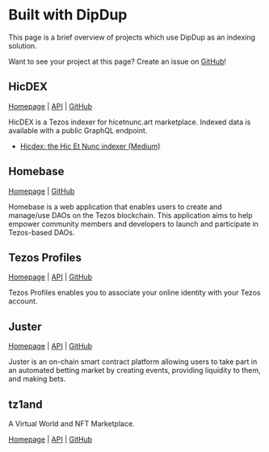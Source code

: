 # Built with DipDup

This page is a brief overview of projects which use DipDup as an indexing solution.

Want to see your project at this page? Create an issue on [GitHub](https://github.com/dipdup-net/dipdup-docs/issues)!

## HicDEX

[Homepage](https://hicdex.com/) | [API](https://api.hicdex.com/graphiql/) | [GitHub](https://github.com/hicdex/hicdex)

HicDEX is a Tezos indexer for hicetnunc.art marketplace. Indexed data is available with a public GraphQL endpoint.

* [Hicdex: the Hic Et Nunc indexer (Medium)](https://leonnicholls.medium.com/hicdex-the-hic-et-nunc-indexer-bd45f27a228f)

## Homebase

[Homepage](https://tezos-homebase.io/) | [GitHub](https://github.com/dOrgTech/homebase-app)

Homebase is a web application that enables users to create and manage/use DAOs on the Tezos blockchain. This application aims to help empower community members and developers to launch and participate in Tezos-based DAOs.

## Tezos Profiles

[Homepage](https://tzprofiles.com/) | [API](https://dipdup.net/sandbox.html?service=tzprofiles) | [GitHub](https://github.com/spruceid/tzprofiles)

Tezos Profiles enables you to associate your online identity with your Tezos account.

## Juster

[Homepage](https://app.juster.fi) | [API](https://dipdup.net/sandbox.html?service=juster) | [GitHub](https://github.com/juster-finance/juster-dipdup)

Juster is an on-chain smart contract platform allowing users to take part in an automated betting market by creating events, providing liquidity to them, and making bets.

## tz1and

A Virtual World and NFT Marketplace.

[Homepage](https://www.tz1and.com/) | [API](https://indexer.tz1and.com/v1/graphql) | [GitHub](https://github.com/tz1and/tezland-indexer)
